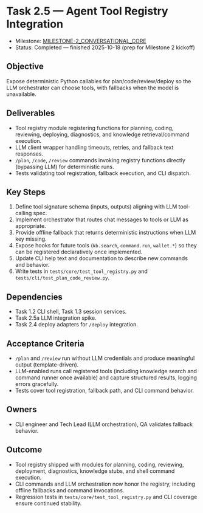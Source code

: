 # Task 2.5 — Agent Tool Registry Integration

- Milestone: [MILESTONE-2_CONVERSATIONAL_CORE](../milestones/MILESTONE-2_CONVERSATIONAL_CORE.md)
- Status: Completed — finished 2025-10-18 (prep for Milestone 2 kickoff)

## Objective
Expose deterministic Python callables for plan/code/review/deploy so the LLM orchestrator can choose tools, with fallbacks when the model is unavailable.

## Deliverables
- Tool registry module registering functions for planning, coding, reviewing, deploying, diagnostics, and knowledge retrieval/command execution.
- LLM client wrapper handling timeouts, retries, and fallback text responses.
- `/plan`, `/code`, `/review` commands invoking registry functions directly (bypassing LLM) for deterministic runs.
- Tests validating tool registration, fallback execution, and CLI dispatch.

## Key Steps
1. Define tool signature schema (inputs, outputs) aligning with LLM tool-calling spec.
2. Implement orchestrator that routes chat messages to tools or LLM as appropriate.
3. Provide offline fallback that returns deterministic instructions when LLM key missing.
4. Expose hooks for future tools (`kb.search`, `command.run`, `wallet.*`) so they can be registered declaratively once implemented.
5. Update CLI help text and documentation to describe new commands and behavior.
6. Write tests in `tests/core/test_tool_registry.py` and `tests/cli/test_plan_code_review.py`.

## Dependencies
- Task 1.2 CLI shell, Task 1.3 session services.
- Task 2.5a LLM integration spike.
- Task 2.4 deploy adapters for `/deploy` integration.

## Acceptance Criteria
- `/plan` and `/review` run without LLM credentials and produce meaningful output (template-driven).
- LLM-enabled runs call registered tools (including knowledge search and command runner once available) and capture structured results, logging errors gracefully.
- Tests cover tool registration, fallback path, and CLI command behavior.

## Owners
- CLI engineer and Tech Lead (LLM orchestration), QA validates fallback behavior.

## Outcome
- Tool registry shipped with modules for planning, coding, reviewing, deployment, diagnostics, knowledge stubs, and shell command execution.
- CLI commands and LLM orchestration now honor the registry, including offline fallbacks and command invocations.
- Regression tests in `tests/core/test_tool_registry.py` and CLI coverage ensure continued stability.
